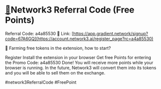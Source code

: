 
# [🚀](https://account.network3.ai/register_page?rc=a4a85530)Network3 Referral Code (Free Points)

Referral Code: a4a85530
🔗 Link: [https://app.gradient.network/signup?code=67A6GQ](https://account.network3.ai/register_page?rc=a4a85530)

📣 Farming free tokens in the extension, how to start?

Register
Install the extension in your browser
Get free Points for entering the Promo Code:
a4a85530
Done!
You will receive more points while your browser is running. In the future, Network3 will convert them into its tokens and you will be able to sell them on the exchange.

#network3ReferralCode #FreePoint
